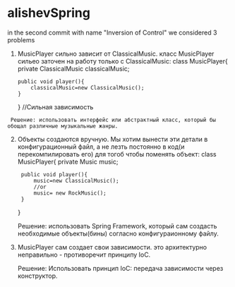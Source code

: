 # alishevSpring

in the second commit with name "Inversion of Control" we considered 3 problems
  1.  MusicPlayer сильно зависит от ClassicalMusic. класс MusicPlayer сильео заточен на работу только с ClassicalMusic:
        class MusicPlayer{
          private ClassicalMusic classicalMusic;
          
          public void player(){
              classicalMusic=new ClassicalMusic();  
          }
        } //Сильная зависимость
        
     Решение: использовать интерфейс или абстрактный класс, который бы обощал различные музыкальные жанры.
     
  2. Объекты создаются вручную. Мы хотим вынести эти детали в конфигурационный файл, а не лезть постоянно в код(и перекомпилировать его) для тогоб чтобы поменять объект:
        class MusicPlayer{
          private Music music;
          
          public void player(){
              music=new ClassicalMusic();  
              //or
              music= new RockMusic();
          }
        }
      
      Решение: использовать Spring Framework, который сам создасть необходимые объекты(бины) согласно конфигураионному файлу.
      
   3. MusicPlayer сам создает свои зависимости. это архитектурно неправильно - противоречит принципу IoC.
      
      Решение: Использовать принцип IoC: передача зависимости через конструктор.
